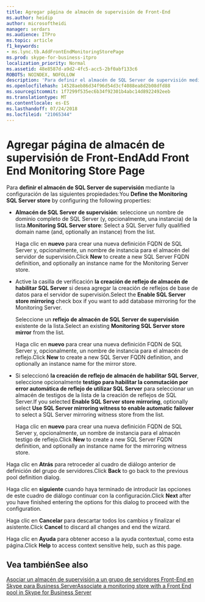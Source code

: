 ```yaml
---
title: Agregar página de almacén de supervisión de Front-End
ms.author: heidip
author: microsoftheidi
manager: serdars
ms.audience: ITPro
ms.topic: article
f1_keywords:
- ms.lync.tb.AddFrontEndMonitoringStorePage
ms.prod: skype-for-business-itpro
localization_priority: Normal
ms.assetid: 48e8587d-a9d2-4fc5-acc5-2bf0abf133c6
ROBOTS: NOINDEX, NOFOLLOW
description: 'Para definir el almacén de SQL Server de supervisión mediante la configuración de las siguientes propiedades:'
ms.openlocfilehash: 14528aeb86d34f96d54d3cf4088ea8d2b08dfd88
ms.sourcegitcommit: 1f7299f535ec6b34f92301b4abc14d8922492eeb
ms.translationtype: MT
ms.contentlocale: es-ES
ms.lasthandoff: 07/24/2018
ms.locfileid: "21065344"
---
```

# <a name="add-front-end-monitoring-store-page"></a><span data-ttu-id="8bbe5-103">Agregar página de almacén de supervisión de Front-End</span><span class="sxs-lookup"><span data-stu-id="8bbe5-103">Add Front End Monitoring Store Page</span></span>
 
<span data-ttu-id="8bbe5-104">Para **definir el almacén de SQL Server de supervisión** mediante la configuración de las siguientes propiedades:</span><span class="sxs-lookup"><span data-stu-id="8bbe5-104">You **Define the Monitoring SQL Server store** by configuring the following properties:</span></span>
  
- <span data-ttu-id="8bbe5-105">**Almacén de SQL Server de supervisión**: seleccione un nombre de dominio completo de SQL Server (y, opcionalmente, una instancia) de la lista.</span><span class="sxs-lookup"><span data-stu-id="8bbe5-105">**Monitoring SQL Server store**: Select a SQL Server fully qualified domain name (and, optionally an instance) from the list.</span></span>
    
    <span data-ttu-id="8bbe5-106">Haga clic en **nuevo** para crear una nueva definición FQDN de SQL Server y, opcionalmente, un nombre de instancia para el almacén del servidor de supervisión.</span><span class="sxs-lookup"><span data-stu-id="8bbe5-106">Click **New** to create a new SQL Server FQDN definition, and optionally an instance name for the Monitoring Server store.</span></span>
    
- <span data-ttu-id="8bbe5-107">Active la casilla de verificación **la creación de reflejo de almacén de habilitar SQL Server** si desea agregar la creación de reflejos de base de datos para el servidor de supervisión.</span><span class="sxs-lookup"><span data-stu-id="8bbe5-107">Select the **Enable SQL Server store mirroring** check box if you want to add database mirroring for the Monitoring Server.</span></span>
    
    <span data-ttu-id="8bbe5-108">Seleccione un **reflejo de almacén de SQL Server de supervisión** existente de la lista.</span><span class="sxs-lookup"><span data-stu-id="8bbe5-108">Select an existing **Monitoring SQL Server store mirror** from the list.</span></span>
    
    <span data-ttu-id="8bbe5-109">Haga clic en **nuevo** para crear una nueva definición FQDN de SQL Server y, opcionalmente, un nombre de instancia para el almacén de reflejo.</span><span class="sxs-lookup"><span data-stu-id="8bbe5-109">Click **New** to create a new SQL Server FQDN definition, and optionally an instance name for the mirror store.</span></span>
    
- <span data-ttu-id="8bbe5-110">Si seleccionó **la creación de reflejo de almacén de habilitar SQL Server**, seleccione opcionalmente **testigo para habilitar la conmutación por error automática de reflejo de utilizar SQL Server** para seleccionar un almacén de testigos de la lista de la creación de reflejos de SQL Server.</span><span class="sxs-lookup"><span data-stu-id="8bbe5-110">If you selected **Enable SQL Server store mirroring**, optionally select **Use SQL Server mirroring witness to enable automatic failover** to select a SQL Server mirroring witness store from the list.</span></span>
    
    <span data-ttu-id="8bbe5-111">Haga clic en **nuevo** para crear una nueva definición FQDN de SQL Server y, opcionalmente, un nombre de instancia para el almacén testigo de reflejo.</span><span class="sxs-lookup"><span data-stu-id="8bbe5-111">Click **New** to create a new SQL Server FQDN definition, and optionally an instance name for the mirroring witness store.</span></span>
    
<span data-ttu-id="8bbe5-112">Haga clic en **Atrás** para retroceder al cuadro de diálogo anterior de definición del grupo de servidores.</span><span class="sxs-lookup"><span data-stu-id="8bbe5-112">Click **Back** to go back to the previous pool definition dialog.</span></span>
  
<span data-ttu-id="8bbe5-113">Haga clic en **siguiente** cuando haya terminado de introducir las opciones de este cuadro de diálogo continuar con la configuración.</span><span class="sxs-lookup"><span data-stu-id="8bbe5-113">Click **Next** after you have finished entering the options for this dialog to proceed with the configuration.</span></span>
  
<span data-ttu-id="8bbe5-114">Haga clic en **Cancelar** para descartar todos los cambios y finalizar el asistente.</span><span class="sxs-lookup"><span data-stu-id="8bbe5-114">Click **Cancel** to discard all changes and end the wizard.</span></span>
  
<span data-ttu-id="8bbe5-115">Haga clic en **Ayuda** para obtener acceso a la ayuda contextual, como esta página.</span><span class="sxs-lookup"><span data-stu-id="8bbe5-115">Click **Help** to access context sensitive help, such as this page.</span></span>
  
## <a name="see-also"></a><span data-ttu-id="8bbe5-116">Vea también</span><span class="sxs-lookup"><span data-stu-id="8bbe5-116">See also</span></span>

[<span data-ttu-id="8bbe5-117">Asociar un almacén de supervisión a un grupo de servidores Front-End en Skype para Business Server</span><span class="sxs-lookup"><span data-stu-id="8bbe5-117">Associate a monitoring store with a Front End pool in Skype for Business Server</span></span>](../../../deploy/deploy-monitoring/associate-a-monitoring-store.md)